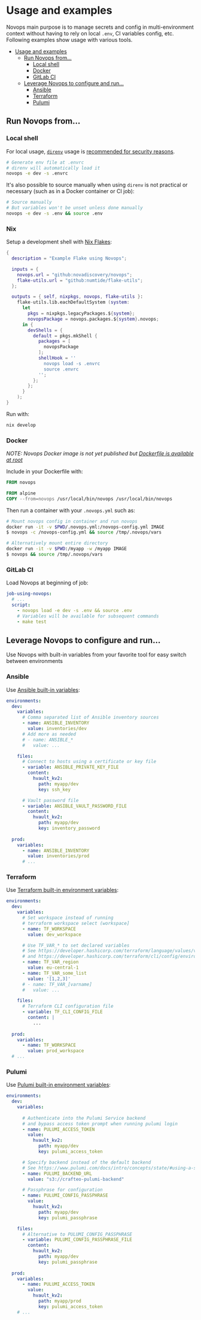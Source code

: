 # Usage and examples

Novops main purpose is to manage secrets and config in multi-environment context without having to rely on local `.env`, CI variables config, etc. Following examples show usage with various tools. 

- [Usage and examples](#usage-and-examples)
  - [Run Novops from...](#run-novops-from)
    - [Local shell](#local-shell)
    - [Docker](#docker)
    - [GitLab CI](#gitlab-ci)
  - [Leverage Novops to configure and run...](#leverage-novops-to-configure-and-run)
    - [Ansible](#ansible)
    - [Terraform](#terraform)
    - [Pulumi](#pulumi)

## Run Novops from...

### Local shell

For local usage, [`direnv`](https://direnv.net/) usage is [recommended for security reasons](./novops-direnv.md). 

```sh
# Generate env file at .envrc
# direnv will automatically load it
novops -e dev -s .envrc
```

It's also possible to source manually when using `direnv` is not practical or necessary (such as in a Docker container or CI job):

```sh
# Source manually
# But variables won't be unset unless done manually
novops -e dev -s .env && source .env
```

### Nix

Setup a development shell with [Nix Flakes](https://nixos.wiki/wiki/Flakes):

```nix
{
  description = "Example Flake using Novops";

  inputs = {
    novops.url = "github:novadiscovery/novops";
    flake-utils.url = "github:numtide/flake-utils";
  };

  outputs = { self, nixpkgs, novops, flake-utils }:
    flake-utils.lib.eachDefaultSystem (system:
      let 
        pkgs = nixpkgs.legacyPackages.${system};
        novopsPackage = novops.packages.${system}.novops;
      in {
        devShells = {
          default = pkgs.mkShell {
            packages = [ 
              novopsPackage
            ];
            shellHook = ''
              novops load -s .envrc
              source .envrc
            '';
          };
        };
      }
    );    
}

```

Run with:

```sh
nix develop
```

### Docker

_NOTE: Novops Docker image is not yet published but [Dockerfile is available at root](../Dockerfile)_

Include in your Dockerfile with:

```Dockerfile
FROM novops

FROM alpine
COPY --from=novops /usr/local/bin/novops /usr/local/bin/novops
```

Then run a container with your `.novops.yml` such as:

```sh
# Mount novops config in container and run novops
docker run -it -v $PWD/.novops.yml:/novops-config.yml IMAGE
$ novops -c /novops-config.yml && source /tmp/.novops/vars

# Alternatively mount entire directory
docker run -it -v $PWD:/myapp -w /myapp IMAGE
$ novops && source /tmp/.novops/vars
```

### GitLab CI

Load Novops at beginning of job:

```yaml
job-using-novops:
  # ...
  script:
    - novops load -e dev -s .env && source .env
    # Variables will be available for subsequent commands
    - make test 
```

## Leverage Novops to configure and run...

Use Novops with built-in variables from your favorite tool for easy switch between environments

### Ansible

Use [Ansible built-in variables](https://docs.ansible.com/ansible/latest/reference_appendices/config.html#environment-variables):

```yaml
environments:
  dev:
    variables:
      # Comma separated list of Ansible inventory sources
      - name: ANSIBLE_INVENTORY
        value: inventories/dev
      # Add more as needed
      # - name: ANSIBLE_*
      #   value: ...

    files:
      # Connect to hosts using a certificate or key file
      - variable: ANSIBLE_PRIVATE_KEY_FILE
        content: 
          hvault_kv2:
            path: myapp/dev
            key: ssh_key

      # Vault password file
      - variable: ANSIBLE_VAULT_PASSWORD_FILE
        content: 
          hvault_kv2:
            path: myapp/dev
            key: inventory_password
  
  prod:
    variables:
      - name: ANSIBLE_INVENTORY
        value: inventories/prod
      # ...
```

### Terraform

Use [Terraform built-in environment variables](https://developer.hashicorp.com/terraform/cli/config/environment-variables):

```yaml
environments:
  dev:
    variables:
      # Set workspace instead of running 
      # terraform workspace select (workspace]
      - name: TF_WORKSPACE
        value: dev_workspace

      # Use TF_VAR_* to set declared variables
      # See https://developer.hashicorp.com/terraform/language/values/variables#environment-variables
      # and https://developer.hashicorp.com/terraform/cli/config/environment-variables#tf_var_name
      - name: TF_VAR_region
        value: eu-central-1
      - name: TF_VAR_some_list
        value: '[1,2,3]'
      # - name: TF_VAR_[varname]
      #   value: ...

    files:
      # Terraform CLI configuration file
      - variable: TF_CLI_CONFIG_FILE
        content: |
          ...
      
  prod:
    variables:
      - name: TF_WORKSPACE
        value: prod_workspace
  # ...
```

### Pulumi

Use [Pulumi built-in environment variables](https://www.pulumi.com/docs/reference/cli/environment-variables/):

```yaml
environments:
  dev:
    variables:
      
      # Authenticate into the Pulumi Service backend 
      # and bypass access token prompt when running pulumi login
      - name: PULUMI_ACCESS_TOKEN
        value:
          hvault_kv2:
            path: myapp/dev
            key: pulumi_access_token

      # Specify backend instead of the default backend
      # See https://www.pulumi.com/docs/intro/concepts/state/#using-a-self-managed-backend
      - name: PULUMI_BACKEND_URL
        value: "s3://crafteo-pulumi-backend"

      # Passphrase for configuration
      - name: PULUMI_CONFIG_PASSPHRASE
        value:
          hvault_kv2:
            path: myapp/dev
            key: pulumi_passphrase

    files:  
      # Alternative to PULUMI_CONFIG_PASSPHRASE
      - variable: PULUMI_CONFIG_PASSPHRASE_FILE
        content: 
          hvault_kv2:
            path: myapp/dev
            key: pulumi_passphrase
      
  prod:
    variables:
      - name: PULUMI_ACCESS_TOKEN
        value:
          hvault_kv2:
            path: myapp/prod
            key: pulumi_access_token
    # ...
```


